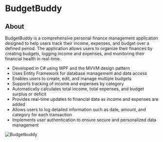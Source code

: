 # BudgetBuddy

## About
<p>BudgetBuddy is a comprehensive personal finance management application designed to help users track their income, expenses, and budget over a defined period. 
  The application allows users to organize their finances by creating budgets, logging income and expenses, and monitoring their financial health in real-time.</p>

  <ul>
    <li>Developed in C# using WPF and the MVVM design pattern</li>
    <li>Uses Entity Framework for database management and data access</li>
    <li>Enables users to create, edit, and manage multiple budgets</li>
    <li>Supports tracking of income and expenses by category</li>
    <li>Automatically calculates total income, total expenses, and budget surplus or deficit</li>
    <li>Provides real-time updates to financial data as income and expenses are added</li>
    <li>Allows users to log detailed information such as date, amount, and category for each transaction</li>
    <li>Implements user authentication to ensure secure and personalized data management</li>
</ul>

![Budgetbuddy](https://github.com/user-attachments/assets/088087ef-1c3b-475d-be0d-1fb2b0a37039)
